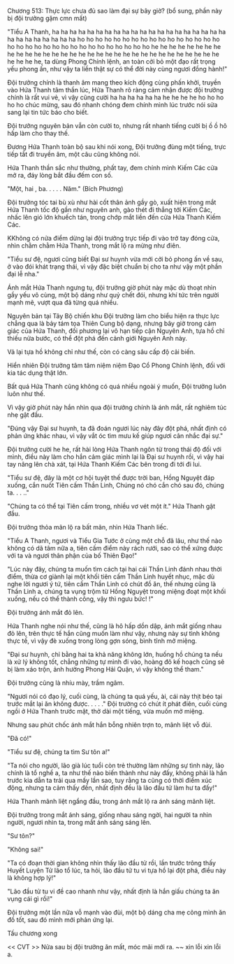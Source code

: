 




Chương 513: Thực lực chưa đủ sao làm đại sự bây giờ? (bổ sung, phần này bị đội trưởng gặm cmn mất)


"Tiểu A Thanh, ha ha ha ha ha ha ha ha ha ha ha ha ha ha ha ha ha ha ha ha ha ha ha ha ha ha ha ha ho ho ho ho ho ho ho ho ho ho ho ho ho ho ho ho ho ho ho ho ho ho ho ho ho ho ho ho ho ho ho ho he he he he he he he he he he he he he he he he he he he he he he he he he he he he he he he he he he he he, ta dùng Phong Chính lệnh, an toàn cởi bỏ một đạo rất trọng yếu phong ấn, như vậy ta liền thật sự có thể đời này cùng ngươi đồng hành!"

Đội trưởng chính là thanh âm mang theo kích động cùng phấn khởi, truyền vào Hứa Thanh tâm thần lúc, Hứa Thanh rõ ràng cảm nhận được đội trưởng chính là rất vui vẻ, vì vậy cũng cười ha ha ha ha ha ha he he he he ho ho ho ho ho chúc mừng, sau đó nhanh chóng đem chính mình lúc trước nói sửa sang lại tin tức báo cho biết.

Đội trưởng nguyên bản vẫn còn cười to, nhưng rất nhanh tiếng cười bị ồ ồ hô hấp làm cho thay thế.

Đương Hứa Thanh toàn bộ sau khi nói xong, Đội trưởng đùng một tiếng, trực tiếp tắt đi truyền âm, một câu cũng không nói.

Hứa Thanh thần sắc như thường, phất tay, đem chính mình Kiếm Các cửa mở ra, đáy lòng bắt đầu đếm con số.

"Một, hai , ba. . . . . Năm." (Bích Phương)

Đội trưởng tóc tai bù xù như hài cốt thân ảnh gầy gò, xuất hiện trong mắt Hứa Thanh tốc độ gần như nguyên anh, gào thét đi thẳng tới Kiếm Các, nhấc lên gió lớn khuếch tán, trong chớp mắt liền đến cửa Hứa Thanh Kiếm Các.

KKhông có nửa điểm dừng lại đội trưởng trực tiếp đi vào trở tay đóng cửa, nhìn chằm chằm Hứa Thanh, trong mắt lộ ra mừng như điên.

"Tiểu sư đệ, ngươi cũng biết Đại sư huynh vừa mới cởi bỏ phong ấn về sau, ở vào đói khát trạng thái, vì vậy đặc biệt chuẩn bị cho ta như vậy một phần đại lễ nha."

Ánh mắt Hứa Thanh ngưng tụ, đội trưởng giờ phút này mặc dù thoạt nhìn gầy yếu vô cùng, một bộ dáng như quỷ chết đói, nhưng khí tức trên người mạnh mẽ, vượt qua đã từng quá nhiều.

Nguyên bản tại Tây Bộ chiến khu Đội trưởng làm cho biểu hiện ra thực lực chẳng qua là bảy tám tọa Thiên Cung bộ dạng, nhưng bây giờ trong cảm giác của Hứa Thanh, đối phương lại vô hạn tiếp cận Nguyên Anh, tựa hồ chỉ thiếu nửa bước, có thể đột phá đến cảnh giới Nguyên Anh này.

Vả lại tựa hồ không chỉ như thế, còn có càng sâu cấp độ cải biến.

Hiển nhiên Đội trưởng tâm tâm niệm niệm Đạo Cổ Phong Chính lệnh, đối với kia tác dụng thật lớn.

Bất quá Hứa Thanh cũng không có quá nhiều ngoài ý muốn, Đội trưởng luôn luôn như thế.

Vì vậy giờ phút này hắn nhìn qua đội trưởng chính là ánh mắt, rất nghiêm túc nhẹ gật đầu.

"Đúng vậy Đại sư huynh, ta đã đoán ngươi lúc này đây đột phá, nhất định có phản ứng khác nhau, vì vậy vắt óc tìm mưu kế giúp ngươi cân nhắc đại sự."

Đội trưởng cười he he, rất hài lòng Hứa Thanh ngôn từ trong thái độ đối với mình, điều này làm cho hắn cảm giác mình lại là Đại sư huynh rồi, vì vậy hai tay nâng lên chà xát, tại Hứa Thanh Kiếm Các bên trong đi tới đi lui.

"Tiểu sư đệ, đây là một cơ hội tuyệt thế được trời ban, Hồng Nguyệt đáp xuống, cắn nuốt Tiên cấm Thần Linh, Chúng nó chó cắn chó sau đó, chúng ta. . . .."

"Chúng ta có thể tại Tiên cấm trong, nhiều vơ vét một ít." Hứa Thanh gật đầu.

Đội trưởng thỏa mãn lộ ra bất mãn, nhìn Hứa Thanh liếc.

"Tiểu A Thanh, ngươi và Tiểu Gia Tước ở cùng một chỗ đã lâu, như thế nào không có dã tâm nữa a, tiên cấm điểm này rách rưới, sao có thể xứng được với ta và ngươi thân phận của bố Thiên Đạo!"

"Lúc này đây, chúng ta muốn tìm cách tại hai cái Thần Linh đánh nhau thời điểm, thừa cơ giành lại một khối tiên cấm Thần Linh huyết nhục, mặc dù nghe lời ngươi ý tứ, tiên cấm Thần Linh có chút đồ ăn, thế nhưng cũng là Thần Linh a, chúng ta vụng trộm từ Hồng Nguyệt trong miệng đoạt một khối xuống, nếu có thể thành công, vậy thì ngưu bức! !"

Đội trưởng ánh mắt đỏ lên.

Hứa Thanh nghe nói như thế, cũng là hô hấp dồn dập, ánh mắt giống nhau đỏ lên, trên thực tế hắn cũng muốn làm như vậy, nhưng này sự tình không thực tế, vì vậy đè xuống trong lòng gợn sóng, bình tĩnh mở miệng.

"Đại sư huynh, chỉ bằng hai ta khả năng không lớn, huống hồ chúng ta nếu là xử lý không tốt, chẳng những tự mình đi vào, hoàng đô kế hoạch cũng sẽ bị làm xáo trộn, ảnh hưởng Phong Hải Quận, vì vậy không thể tham."

Đội trưởng cũng là nhíu mày, trầm ngâm.

"Ngươi nói có đạo lý, cuối cùng, là chúng ta quá yếu, ài, cái này thịt béo tại trước mắt lại ăn không được. . . . ." Đội trường có chút ít phát điên, cuối cùng ngồi ở Hứa Thanh trước mặt, thở dài một tiếng, vừa muốn mở miệng.

Nhưng sau phút chốc ánh mắt hắn bỗng nhiên trợn to, mãnh liệt vỗ đùi.

"Đã có!"

"Tiểu sư đệ, chúng ta tìm Sư tôn a!"

"Ta nói cho người, lão già lúc tuổi còn trẻ thường làm những sự tình này, lão chính là tổ nghề a, ta như thế nào biến thành như này đấy, không phải là hắn trước kia dẫn ta trải qua mấy lần sao, tuy rằng ta cũng có thời điểm xúc động, nhưng ta cảm thấy đến, nhất định đều là lão đầu tử làm hư ta đấy!"

Hứa Thanh mãnh liệt ngẩng đầu, trong ánh mắt lộ ra ánh sáng mãnh liệt.

Đội trưởng trong mắt ánh sáng, giống nhau sáng ngời, hai người ta nhìn người, ngươi nhìn ta, trong mắt ánh sáng sáng lên.

"Sư tôn?"

"Không sai!"

"Ta có đoạn thời gian không nhìn thấy lão đầu tử rồi, lần trước trông thấy Huyết Luyện Tử lão tổ lúc, ta hỏi, lão đầu tử tu vi tựa hồ lại đột phá, điều này là không hợp lý!"

"Lão đầu tử tu vi đề cao nhanh như vậy, nhất định là hắn giấu chúng ta ăn vụng cái gì rồi!"

Đội trưởng một lần nữa vỗ mạnh vào đùi, một bộ dáng cha mẹ cõng mình ăn đồ tốt, sau đó mình mới phản ứng lại.

Tấu chương xong

<< CVT >>
Nửa sau bị đội trưởng ăn mất, móc mãi mới ra. ~~ xin lỗi xin lỗi a.




